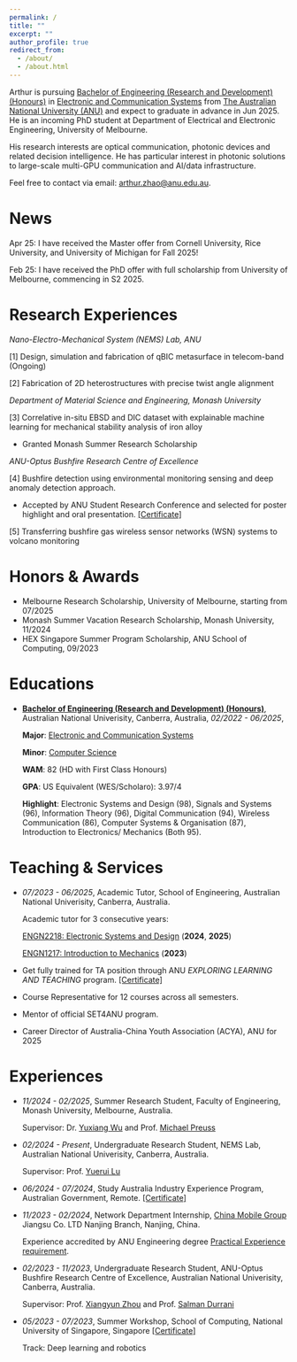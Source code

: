 ```yaml
---
permalink: /
title: ""
excerpt: ""
author_profile: true
redirect_from: 
  - /about/
  - /about.html
---
```



<span class='anchor' id='about-me'></span>

Arthur is pursuing [Bachelor of Engineering (Research and Development) (Honours)](https://programsandcourses.anu.edu.au/2022/program/aenrd) in [Electronic and Communication Systems](https://programsandcourses.anu.edu.au/2022/major/ELCO-MAJ) from [The Australian National University (ANU)](https://www.anu.edu.au/) and expect to graduate in advance in Jun 2025. He is an incoming PhD student at Department of Electrical and Electronic Engineering, University of Melbourne.

His research interests are optical communication, photonic devices and related decision intelligence. He has particular interest in photonic solutions to large-scale multi-GPU communication and AI/data infrastructure.

Feel free to contact via email: [arthur.zhao@anu.edu.au](mailto:arthur.zhao@anu.edu.au).

# News
Apr 25: I have received the Master offer from Cornell University, Rice University, and University of Michigan for Fall 2025!

Feb 25: I have received the PhD offer with full scholarship from University of Melbourne, commencing in S2 2025.

# Research Experiences

_Nano-Electro-Mechanical System (NEMS) Lab, ANU_

[1] Design, simulation and fabrication of qBIC metasurface in telecom-band (Ongoing)

[2] Fabrication of 2D heterostructures with precise twist angle alignment

_Department of Material Science and Engineering, Monash University_

[3] Correlative in-situ EBSD and DIC dataset with explainable machine learning for mechanical stability analysis of iron alloy
- Granted Monash Summer Research Scholarship

_ANU-Optus Bushfire Research Centre of Excellence_

[4] Bushfire detection using environmental monitoring sensing and deep anomaly detection approach. 

- Accepted by ANU Student Research Conference and selected for poster highlight and oral presentation. [[Certificate]](https://www.dropbox.com/scl/fi/qg1qkju45z6fki7b0gsh7/Certificate-of-Participation.jpg?rlkey=o5z3x0adiclo49qysgs7cnmks&st=sr7i8b21&dl=0)

[5] Transferring bushfire gas wireless sensor networks (WSN) systems to volcano monitoring


# Honors & Awards
- Melbourne Research Scholarship, University of Melbourne, starting from 07/2025
- Monash Summer Vacation Research Scholarship, Monash University, 11/2024
- HEX Singapore Summer Program Scholarship, ANU School of Computing, 09/2023

# Educations
- [**Bachelor of Engineering (Research and Development) (Honours)**](https://programsandcourses.anu.edu.au/2022/program/aenrd), Australian National Univerisity, Canberra, Australia, *02/2022 - 06/2025*,

  **Major**: [Electronic and Communication Systems](https://programsandcourses.anu.edu.au/2022/major/ELCO-MAJ)

  **Minor**: [Computer Science](https://programsandcourses.anu.edu.au/2022/minor/csci-min)

  **WAM**: 82 (HD with First Class Honours)

  **GPA**: US Equivalent (WES/Scholaro): 3.97/4

  **Highlight**: Electronic Systems and Design (98), Signals and Systems (96), Information Theory (96), Digital Communication (94), Wireless Communication (86), Computer Systems & Organisation (87), Introduction to Electronics/ Mechanics (Both 95).


# Teaching & Services
- *07/2023 - 06/2025*, Academic Tutor, School of Engineering, Australian National Univerisity, Canberra, Australia.

  Academic tutor for 3 consecutive years:

    [ENGN2218: Electronic Systems and Design](https://programsandcourses.anu.edu.au/2024/course/engn2218) (**2024**, **2025**)

    [ENGN1217: Introduction to Mechanics](https://programsandcourses.anu.edu.au/2023/course/engn1217) (**2023**)

- Get fully trained for TA position through ANU _EXPLORING LEARNING AND TEACHING_ program. [[Certificate]](https://www.dropbox.com/scl/fi/ackxbpnhggc1vzbo9tb1q/ELT-Certificate-ZHAO-Arthur.pdf?rlkey=d8gd61wcoko5bvt4mob56w7e7&st=mbhn5qey&dl=0) 
- Course Representative for 12 courses across all semesters.
- Mentor of official SET4ANU program.
- Career Director of Australia-China Youth Association (ACYA), ANU for 2025

# Experiences
- *11/2024 - 02/2025*, Summer Research Student, Faculty of Engineering, Monash University, Melbourne, Australia.

  Supervisor: Dr. [Yuxiang Wu](https://scholar.google.com/citations?user=1JBjOO8AAAAJ&hl=en) and Prof. [Michael Preuss](https://research.monash.edu/en/persons/michael-preuss)

- *02/2024 - Present*, Undergraduate Research Student, NEMS Lab, Australian National Univerisity, Canberra, Australia.

  Supervisor: Prof. [Yuerui Lu](https://eng.anu.edu.au/people/yuerui-lu/)

- *06/2024 - 07/2024*, Study Australia Industry Experience Program, Australian Government, Remote. [[Certificate]](https://www.dropbox.com/scl/fi/di7x8nk4fe4nnrtnw7nkr/Study-Australia-Industry-Experience-Program.pdf?rlkey=yimvd2thfq7qshdcij27rb36g&st=9yvzi4u3&dl=0)

- *11/2023 - 02/2024*, Network Department Internship, [China Mobile Group](https://www.chinamobileltd.com/en/global/home.php) Jiangsu Co. LTD Nanjing Branch, Nanjing, China.

  Experience accredited by ANU Engineering degree [Practical Experience requirement](https://programsandcourses.anu.edu.au/course/engn3100).

- *02/2023 - 11/2023*, Undergraduate Research Student, ANU-Optus Bushfire Research Centre of Excellence, Australian National Univerisity, Canberra, Australia.

  Supervisor: Prof. [Xiangyun Zhou](https://sites.google.com/view/xiangyun-zhou/) and Prof. [Salman Durrani](https://eng.anu.edu.au/people/salman-durrani/)

- *05/2023 - 07/2023*, Summer Workshop, School of Computing, National University of Singapore, Singapore [[Certificate]](https://www.dropbox.com/scl/fi/o7po6h4s5svmsimdea9a3/Certificate-of-Completion.jpg?rlkey=k2iwh9r0wtzhvu3f0wmse0w0k&st=ndk1yacg&dl=0)

  Track: Deep learning and robotics

